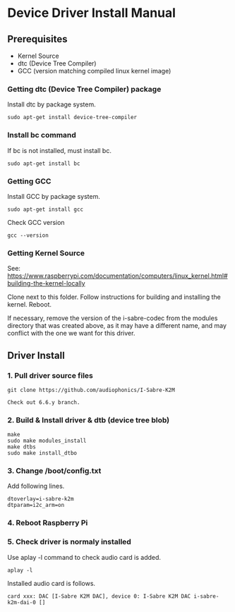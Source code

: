 # Device Driver Install Manual

## Prerequisites

- Kernel Source
- dtc (Device Tree Compiler)
- GCC (version matching compiled linux kernel image)

### Getting dtc (Device Tree Compiler) package

Install dtc by package system.

    sudo apt-get install device-tree-compiler

### Install bc command

If bc is not installed, must install bc.

    sudo apt-get install bc

### Getting GCC

Install GCC by package system.

    sudo apt-get install gcc

Check GCC version

    gcc --version

### Getting Kernel Source

See: https://www.raspberrypi.com/documentation/computers/linux_kernel.html#building-the-kernel-locally

Clone next to this folder. Follow instructions for building and installing the kernel. Reboot.

If necessary, remove the version of the i-sabre-codec from the modules directory that was created above, as it may have a different name, and may conflict with the one we want for this driver.

## Driver Install

### 1. Pull driver source files

    git clone https://github.com/audiophonics/I-Sabre-K2M

    Check out 6.6.y branch.

### 2. Build & Install driver & dtb (device tree blob)

    make
    sudo make modules_install
    make dtbs
    sudo make install_dtbo

### 3. Change /boot/config.txt

Add following lines.

    dtoverlay=i-sabre-k2m
    dtparam=i2c_arm=on

### 4. Reboot Raspberry Pi

### 5. Check driver is normaly installed

Use aplay -l command to check audio card is added.

    aplay -l

Installed audio card is follows.

    card xxx: DAC [I-Sabre K2M DAC], device 0: I-Sabre K2M DAC i-sabre-k2m-dai-0 []
